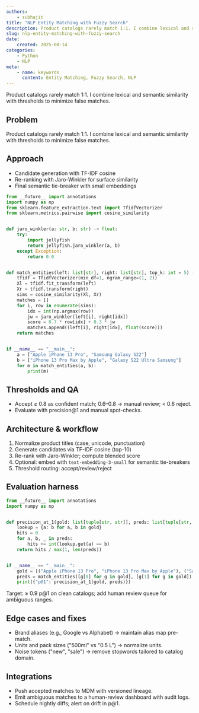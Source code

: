 ```yaml
---
authors:
    - subhajit
title: "NLP Entity Matching with Fuzzy Search"
description: Product catalogs rarely match 1:1. I combine lexical and semantic similarity with thresholds to minimize false matches.
slug: nlp-entity-matching-with-fuzzy-search
date:
    created: 2025-08-14
categories:
    - Python
    - NLP
meta:
    - name: keywords
      content: Entity Matching, Fuzzy Search, NLP
---
```


Product catalogs rarely match 1:1. I combine lexical and semantic similarity with thresholds to minimize false matches.

<!-- more -->

## Problem

Product catalogs rarely match 1:1. I combine lexical and semantic similarity with thresholds to minimize false matches.

## Approach

- Candidate generation with TF-IDF cosine
- Re-ranking with Jaro-Winkler for surface similarity
- Final semantic tie-breaker with small embeddings

```python
from __future__ import annotations
import numpy as np
from sklearn.feature_extraction.text import TfidfVectorizer
from sklearn.metrics.pairwise import cosine_similarity


def jaro_winkler(a: str, b: str) -> float:
    try:
        import jellyfish
        return jellyfish.jaro_winkler(a, b)
    except Exception:
        return 0.0


def match_entities(left: list[str], right: list[str], top_k: int = 5) -> list[tuple[str, str, float]]:
    tfidf = TfidfVectorizer(min_df=1, ngram_range=(1, 2))
    Xl = tfidf.fit_transform(left)
    Xr = tfidf.transform(right)
    sims = cosine_similarity(Xl, Xr)
    matches = []
    for i, row in enumerate(sims):
        idx = int(np.argmax(row))
        jw = jaro_winkler(left[i], right[idx])
        score = 0.7 * row[idx] + 0.3 * jw
        matches.append((left[i], right[idx], float(score)))
    return matches


if __name__ == "__main__":
    a = ["Apple iPhone 13 Pro", "Samsung Galaxy S22"]
    b = ["iPhone 13 Pro Max by Apple", "Galaxy S22 Ultra Samsung"]
    for m in match_entities(a, b):
        print(m)
```

## Thresholds and QA

- Accept ≥ 0.8 as confident match; 0.6–0.8 → manual review; < 0.6 reject.
- Evaluate with precision@1 and manual spot-checks.

## Architecture & workflow

1. Normalize product titles (case, unicode, punctuation)
2. Generate candidates via TF-IDF cosine (top-10)
3. Re-rank with Jaro-Winkler; compute blended score
4. Optional: embed with `text-embedding-3-small` for semantic tie-breakers
5. Threshold routing: accept/review/reject

## Evaluation harness

```python
from __future__ import annotations
import numpy as np


def precision_at_1(gold: list[tuple[str, str]], preds: list[tuple[str, str, float]]):
    lookup = {a: b for a, b in gold}
    hits = 0
    for a, b, _ in preds:
        hits += int(lookup.get(a) == b)
    return hits / max(1, len(preds))


if __name__ == "__main__":
    gold = [("Apple iPhone 13 Pro", "iPhone 13 Pro Max by Apple"), ("Samsung Galaxy S22", "Galaxy S22 Ultra Samsung")]
    preds = match_entities([g[0] for g in gold], [g[1] for g in gold])
    print({"p@1": precision_at_1(gold, preds)})
```

Target: ≥ 0.9 p@1 on clean catalogs; add human review queue for ambiguous ranges.

## Edge cases and fixes

- Brand aliases (e.g., Google vs Alphabet) → maintain alias map pre-match.
- Units and pack sizes ("500ml" vs "0.5 L") → normalize units.
- Noise tokens ("new", "sale") → remove stopwords tailored to catalog domain.

## Integrations

- Push accepted matches to MDM with versioned lineage.
- Emit ambiguous matches to a human-review dashboard with audit logs.
- Schedule nightly diffs; alert on drift in p@1.


